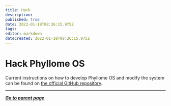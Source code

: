 ```yaml
---
title: Hack
description: 
published: true
date: 2022-01-18T08:26:15.975Z
tags: 
editor: markdown
dateCreated: 2022-01-18T08:26:15.975Z
---
```


# Hack Phyllome OS

Current instructions on how to develop Phyllome OS and modify the system can be found on [the official GitHub repository](https://github.com/PhyllomeOS/phyllomeos#readme). 

---

*[**Go to parent page**](https://wiki.phyllo.me/)*